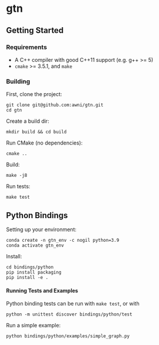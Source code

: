 # gtn

## Getting Started

### Requirements

- A C++ compiler with good C++11 support (e.g. g++ >= 5)
- `cmake` >= 3.5.1, and `make`

### Building

First, clone the project:

```
git clone git@github.com:awni/gtn.git
cd gtn
```

Create a build dir:

```
mkdir build && cd build
```

Run CMake (no dependencies):

```
cmake ..
```

Build:

```
make -j8
```

Run tests:

```
make test
```


## Python Bindings
Setting up your environment:
```
conda create -n gtn_env -c nogil python=3.9
conda activate gtn_env
```
Install:
```
cd bindings/python
pip install packaging
pip install -e .
```

#### Running Tests and Examples
Python binding tests can be run with `make test`, or with
```
python -m unittest discover bindings/python/test
```

Run a simple example:
```
python bindings/python/examples/simple_graph.py
```
